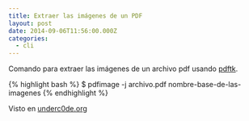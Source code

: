 ```yaml
---
title: Extraer las imágenes de un PDF
layout: post
date: 2014-09-06T11:56:00.000Z
categories:
  - cli
---
```



Comando para extraer las imágenes de un archivo pdf usando [pdftk](https://www.pdflabs.com/tools/pdftk-the-pdf-toolkit/).

{% highlight bash %}
$ pdfimage -j archivo.pdf nombre-base-de-las-imagenes
{% endhighlight %}

Visto en [underc0de.org](http://underc0de.org/foro/index.php?topic=21603.0)
